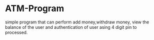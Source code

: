# ATM-Program
simple program that can perform add money,withdraw money, view the balance of the user and authentication of user asing 4 digit pin to processed.
